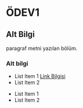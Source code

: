 # ÖDEV1

## Alt Bilgi
paragraf metni yazılan bölüm.

### Alt bilgi

- List Item 1 [Link Bilgisi](https://kodluyoruz.org)
- List Item 2

* List Item 1
* List Item 2
